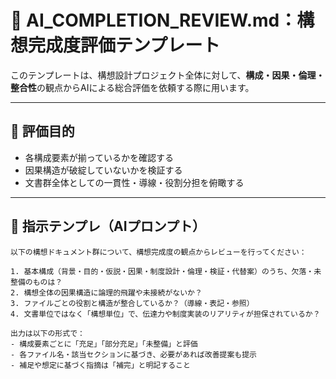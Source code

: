 # 🧪 AI_COMPLETION_REVIEW.md：構想完成度評価テンプレート

このテンプレートは、構想設計プロジェクト全体に対して、**構成・因果・倫理・整合性**の観点からAIによる総合評価を依頼する際に用います。

---

## 🎯 評価目的
- 各構成要素が揃っているかを確認する
- 因果構造が破綻していないかを検証する
- 文書群全体としての一貫性・導線・役割分担を俯瞰する

---

## 🧾 指示テンプレ（AIプロンプト）

```
以下の構想ドキュメント群について、構想完成度の観点からレビューを行ってください：

1. 基本構成（背景・目的・仮説・因果・制度設計・倫理・検証・代替案）のうち、欠落・未整備のものは？
2. 構想全体の因果構造に論理的飛躍や未接続がないか？
3. ファイルごとの役割と構造が整合しているか？（導線・表記・参照）
4. 文書単位ではなく「構想単位」で、伝達力や制度実装のリアリティが担保されているか？

出力は以下の形式で：
- 構成要素ごとに「充足」「部分充足」「未整備」と評価
- 各ファイル名・該当セクションに基づき、必要があれば改善提案も提示
- 補足や想定に基づく指摘は「補完」と明記すること
